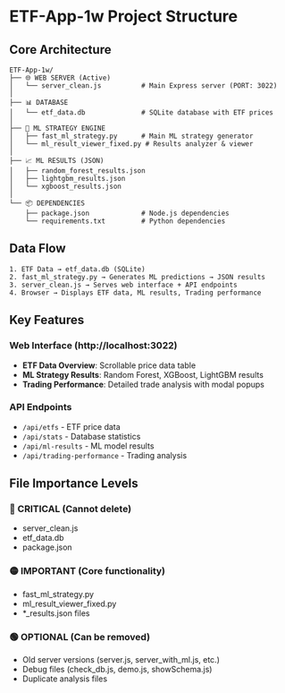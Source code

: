 # ETF-App-1w Project Structure

## Core Architecture

```
ETF-App-1w/
├── 🌐 WEB SERVER (Active)
│   └── server_clean.js          # Main Express server (PORT: 3022)
│
├── 📊 DATABASE  
│   └── etf_data.db              # SQLite database with ETF prices
│
├── 🤖 ML STRATEGY ENGINE
│   ├── fast_ml_strategy.py      # Main ML strategy generator
│   └── ml_result_viewer_fixed.py # Results analyzer & viewer
│
├── 📈 ML RESULTS (JSON)
│   ├── random_forest_results.json
│   ├── lightgbm_results.json
│   └── xgboost_results.json
│
└── 📦 DEPENDENCIES
    ├── package.json             # Node.js dependencies
    └── requirements.txt         # Python dependencies
```

## Data Flow

```
1. ETF Data → etf_data.db (SQLite)
2. fast_ml_strategy.py → Generates ML predictions → JSON results
3. server_clean.js → Serves web interface + API endpoints
4. Browser → Displays ETF data, ML results, Trading performance
```

## Key Features

### Web Interface (http://localhost:3022)
- **ETF Data Overview**: Scrollable price data table
- **ML Strategy Results**: Random Forest, XGBoost, LightGBM results
- **Trading Performance**: Detailed trade analysis with modal popups

### API Endpoints
- `/api/etfs` - ETF price data
- `/api/stats` - Database statistics  
- `/api/ml-results` - ML model results
- `/api/trading-performance` - Trading analysis

## File Importance Levels

### 🔴 CRITICAL (Cannot delete)
- server_clean.js
- etf_data.db
- package.json

### 🟡 IMPORTANT (Core functionality)
- fast_ml_strategy.py
- ml_result_viewer_fixed.py
- *_results.json files

### 🟢 OPTIONAL (Can be removed)
- Old server versions (server.js, server_with_ml.js, etc.)
- Debug files (check_db.js, demo.js, showSchema.js)
- Duplicate analysis files